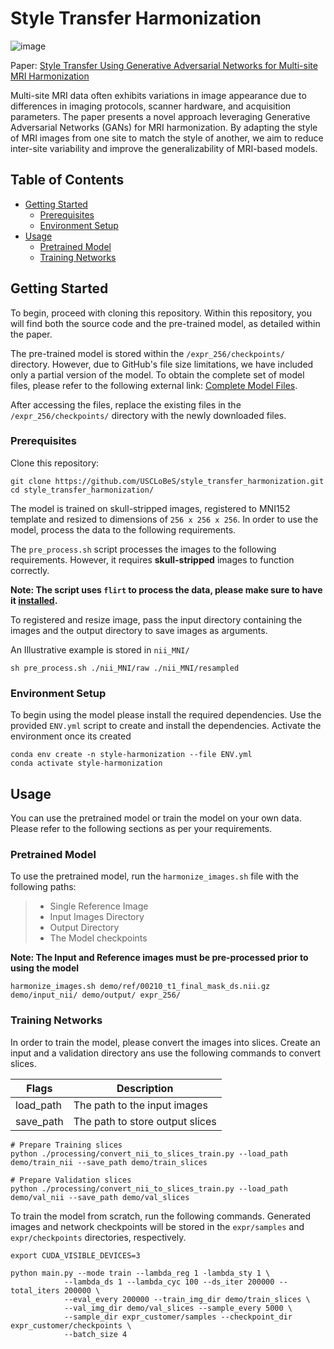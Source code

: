 # Style Transfer Harmonization

![image](https://github.com/bigting84/style_transfer_harmonization/blob/main/represent_pictures/video_ref1.gif)

Paper: [Style Transfer Using Generative Adversarial Networks for Multi-site MRI Harmonization](https://link.springer.com/chapter/10.1007/978-3-030-87199-4_30)

Multi-site MRI data often exhibits variations in image appearance due to differences in imaging protocols, scanner hardware, and acquisition parameters. The paper presents a novel approach leveraging Generative Adversarial Networks (GANs) for MRI harmonization. By adapting the style of MRI images from one site to match the style of another, we aim to reduce inter-site variability and improve the generalizability of MRI-based models.

## Table of Contents

- [Getting Started](#getting-started)
  - [Prerequisites](#prerequisites)
  - [Environment Setup](#environment-setup)
- [Usage](#usage)
  - [Pretrained Model](#pretrained-model)
  - [Training Networks](#training-networks)

## Getting Started  

To begin, proceed with cloning this repository. Within this repository, you will find both the source code and the pre-trained model, as detailed within the paper.

The pre-trained model is stored within the `/expr_256/checkpoints/` directory. However, due to GitHub's file size limitations, we have included only a partial version of the model. To obtain the complete set of model files, please refer to the following external link: [Complete Model Files](https://www.dropbox.com/sh/d60gvw7h21748d2/AADCVfKjCOONG2AodL7Lv5Bca?dl=0).

After accessing the files, replace the existing files in the `/expr_256/checkpoints/` directory with the newly downloaded files. 

### Prerequisites

Clone this repository:

```
git clone https://github.com/USCLoBeS/style_transfer_harmonization.git
cd style_transfer_harmonization/
```
The model is trained on skull-stripped images, registered to MNI152 template and resized to dimensions of `256 x 256 x 256`. In order to use the model, process the data to the following requirements.

The `pre_process.sh` script processes the images to the following requirements. However, it requires **skull-stripped** images to function correctly. 

**Note: The script uses `flirt` to process the data, please make sure to have it [installed](https://fsl.fmrib.ox.ac.uk/fsl/fslwiki/FslInstallation).**

To registered and resize image, pass the input directory containing the images and the output directory to save images as arguments. 

An Illustrative example is stored in `nii_MNI/`
```
sh pre_process.sh ./nii_MNI/raw ./nii_MNI/resampled 
```

### Environment Setup

To begin using the model please install the required dependencies. Use the provided `ENV.yml` script to create and install the dependencies. Activate the environment once its created

```
conda env create -n style-harmonization --file ENV.yml
conda activate style-harmonization
```

## Usage
You can use the pretrained model or train the model on your own data. Please refer to the following sections as per your requirements.

### Pretrained Model

To use the pretrained model, run the `harmonize_images.sh` file with the following paths:

> - Single Reference Image
> - Input Images Directory
> - Output Directory
> - The Model checkpoints

**Note: The Input and Reference images must be pre-processed prior to using the model**

```
harmonize_images.sh demo/ref/00210_t1_final_mask_ds.nii.gz demo/input_nii/ demo/output/ expr_256/
```

### Training Networks 

In order to train the model, please convert the images into slices. Create an input and a validation directory ans use the following commands to convert slices. 

| Flags         | Description                                   |
| ------------- | --------------------------------------------- |
| load_path     | The path to the input images                  |
| save_path     | The path to store output slices               |

```
# Prepare Training slices
python ./processing/convert_nii_to_slices_train.py --load_path demo/train_nii --save_path demo/train_slices

# Prepare Validation slices
python ./processing/convert_nii_to_slices_train.py --load_path demo/val_nii --save_path demo/val_slices
```


To train the model from scratch, run the following commands. Generated images and network checkpoints will be stored in the `expr/samples` and `expr/checkpoints` directories, respectively.

```
export CUDA_VISIBLE_DEVICES=3

python main.py --mode train --lambda_reg 1 -lambda_sty 1 \
            --lambda_ds 1 --lambda_cyc 100 --ds_iter 200000 --total_iters 200000 \
            --eval_every 200000 --train_img_dir demo/train_slices \
            --val_img_dir demo/val_slices --sample_every 5000 \
            --sample_dir expr_customer/samples --checkpoint_dir expr_customer/checkpoints \
            --batch_size 4
```

    